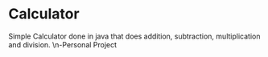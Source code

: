 # Calculator

Simple Calculator done in java that does addition, subtraction, multiplication and division.
\n-Personal Project
